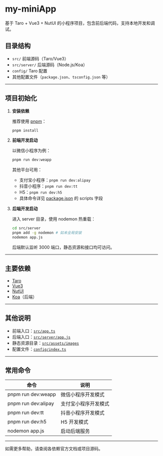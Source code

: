 # my-miniApp

基于 Taro + Vue3 + NutUI 的小程序项目，包含前后端代码，支持本地开发和调试。

## 目录结构

- `src/` 前端源码（Taro/Vue3）
- `src/server/` 后端源码（Node.js/Koa）
- `config/` Taro 配置
- 其他配置文件（`package.json`、`tsconfig.json` 等）

---

## 项目初始化

1. **安装依赖**

   推荐使用 [pnpm](https://pnpm.io/)：

   ```sh
   pnpm install
   ```

2. **前端开发启动**

   以微信小程序为例：

   ```sh
   pnpm run dev:weapp
   ```

   其他平台可用：

   - 支付宝小程序：`pnpm run dev:alipay`
   - 抖音小程序：`pnpm run dev:tt`
   - H5：`pnpm run dev:h5`
   - 具体命令详见 [package.json](package.json) 的 scripts 字段

3. **后端开发启动**

   进入 server 目录，使用 nodemon 热重载：

   ```sh
   cd src/server
   pnpm add -g nodemon # 如未全局安装
   nodemon app.js
   ```

   后端默认监听 3000 端口，静态资源和接口均可访问。

---

## 主要依赖

- [Taro](https://taro.jd.com/)
- [Vue3](https://vuejs.org/)
- [NutUI](https://nutui.jd.com/)
- [Koa](https://koajs.com/)（后端）

---

## 其他说明

- 前端入口：[`src/app.ts`](src/app.ts)
- 后端入口：[`src/server/app.js`](src/server/app.js)
- 静态资源目录：[`src/assets/images`](src/assets/images)
- 配置文件：[`config/index.ts`](config/index.ts)

---

## 常用命令

| 命令                | 说明                 |
| ------------------- | -------------------- |
| pnpm run dev:weapp  | 微信小程序开发模式   |
| pnpm run dev:alipay | 支付宝小程序开发模式 |
| pnpm run dev:tt     | 抖音小程序开发模式   |
| pnpm run dev:h5     | H5 开发模式          |
| nodemon app.js      | 启动后端服务         |

---

如需更多帮助，请查阅各依赖官方文档或项目源码。
